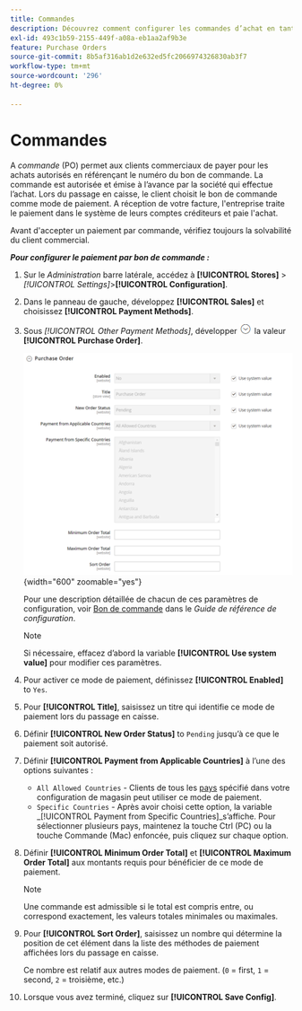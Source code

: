 ```yaml
---
title: Commandes
description: Découvrez comment configurer les commandes d’achat en tant que méthode de paiement hors ligne sur votre boutique.
exl-id: 493c1b59-2155-449f-a08a-eb1aa2af9b3e
feature: Purchase Orders
source-git-commit: 8b5af316ab1d2e632ed5fc2066974326830ab3f7
workflow-type: tm+mt
source-wordcount: '296'
ht-degree: 0%

---
```


# Commandes

A _commande_ (PO) permet aux clients commerciaux de payer pour les achats autorisés en référençant le numéro du bon de commande. La commande est autorisée et émise à l’avance par la société qui effectue l’achat. Lors du passage en caisse, le client choisit le bon de commande comme mode de paiement. A réception de votre facture, l&#39;entreprise traite le paiement dans le système de leurs comptes créditeurs et paie l&#39;achat.

Avant d&#39;accepter un paiement par commande, vérifiez toujours la solvabilité du client commercial.

**_Pour configurer le paiement par bon de commande :_**

1. Sur le _Administration_ barre latérale, accédez à **[!UICONTROL Stores]** > _[!UICONTROL Settings]_>**[!UICONTROL Configuration]**.

1. Dans le panneau de gauche, développez **[!UICONTROL Sales]** et choisissez **[!UICONTROL Payment Methods]**.

1. Sous _[!UICONTROL Other Payment Methods]_, développer ![Sélecteur d’extension](../assets/icon-display-expand.png) la valeur **[!UICONTROL Purchase Order]**.

   ![Bon de commande](../configuration-reference/sales/assets/payment-methods-purchase-order.png){width="600" zoomable="yes"}

   Pour une description détaillée de chacun de ces paramètres de configuration, voir [Bon de commande](../configuration-reference/sales/payment-methods.md#purchase-order) dans le _Guide de référence de configuration_.

   >[!NOTE]
   >
   >Si nécessaire, effacez d’abord la variable **[!UICONTROL Use system value]** pour modifier ces paramètres.

1. Pour activer ce mode de paiement, définissez **[!UICONTROL Enabled]** to `Yes`.

1. Pour **[!UICONTROL Title]**, saisissez un titre qui identifie ce mode de paiement lors du passage en caisse.

1. Définir **[!UICONTROL New Order Status]** to `Pending` jusqu’à ce que le paiement soit autorisé.

1. Définir **[!UICONTROL Payment from Applicable Countries]** à l’une des options suivantes :

   - `All Allowed Countries` - Clients de tous les [pays](../getting-started/store-details.md#country-options) spécifié dans votre configuration de magasin peut utiliser ce mode de paiement.
   - `Specific Countries` - Après avoir choisi cette option, la variable _[!UICONTROL Payment from Specific Countries]_s’affiche. Pour sélectionner plusieurs pays, maintenez la touche Ctrl (PC) ou la touche Commande (Mac) enfoncée, puis cliquez sur chaque option.

1. Définir **[!UICONTROL Minimum Order Total]** et **[!UICONTROL Maximum Order Total]** aux montants requis pour bénéficier de ce mode de paiement.

   >[!NOTE]
   >
   >Une commande est admissible si le total est compris entre, ou correspond exactement, les valeurs totales minimales ou maximales.

1. Pour **[!UICONTROL Sort Order]**, saisissez un nombre qui détermine la position de cet élément dans la liste des méthodes de paiement affichées lors du passage en caisse.

   Ce nombre est relatif aux autres modes de paiement. (`0` = first, `1` = second, `2` = troisième, etc.)

1. Lorsque vous avez terminé, cliquez sur **[!UICONTROL Save Config]**.
